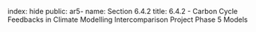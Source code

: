 index: hide
public: ar5-
name: Section 6.4.2
title: 6.4.2 - Carbon Cycle Feedbacks in Climate Modelling Intercomparison Project Phase 5 Models


